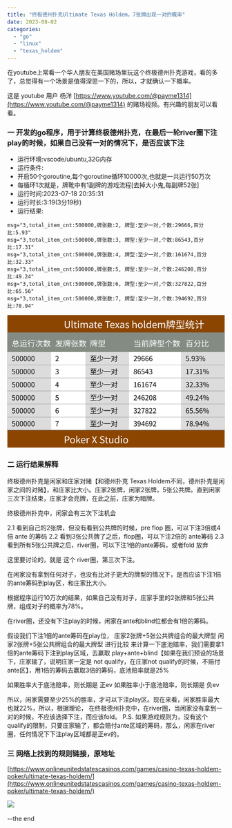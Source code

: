 ```yaml
---
title: "终极德州扑克Ultimate Texas Holdem，7张牌出现一对的概率"
date: 2023-08-02
categories: 
  - "go"
  - "linux"
  - "texas_holdem"
---
```


在youtube上常看一个华人朋友在美国赌场里玩这个终极德州扑克游戏，看的多了，总觉得有一个场景是值得深思一下的，所以，才就确认一下概率。

这是 youtube 用户 杨洋 [https://www.youtube.com/@payme1314](https://www.youtube.com/@payme1314) 的赌场视频。有兴趣的朋友可以看看。

### 一 开发的go程序，用于计算终极德州扑克，在最后一轮river圈下注play的时候，如果自己没有一对的情况下，是否应该下注

- 运行环境:vscode/ubuntu,32G内存
- 运行条件:
- 开启50个goroutine,每个goroutine循环10000次,也就是一共运行50万次
- 每循环1次就是，牌靴中有1副牌的游戏流程\[去掉大小鬼,每副牌52张\]
- 运行时间:2023-07-18 20:35:31
- 运行时长:3:19(3分19秒)
- 运行结果:

```
msg="3,total_item_cnt:500000,牌张数:2, 牌型:至少一对,个数:29666,百分比:5.93"
msg="3,total_item_cnt:500000,牌张数:3, 牌型:至少一对,个数:86543,百分比:17.31"
msg="3,total_item_cnt:500000,牌张数:4, 牌型:至少一对,个数:161674,百分比:32.33"
msg="3,total_item_cnt:500000,牌张数:5, 牌型:至少一对,个数:246208,百分比:49.24"
msg="3,total_item_cnt:500000,牌张数:6, 牌型:至少一对,个数:327822,百分比:65.56"
msg="3,total_item_cnt:500000,牌张数:7, 牌型:至少一对,个数:394692,百分比:78.94"
```

![](images/2023-07-18-20-35-31-336676936.png)

### 二 运行结果解释

终极德州扑克是闲家和庄家对赌【和德州扑克 Texas Holdem不同，德州扑克是闲家之间的对赌】，和庄家比大小。庄家2张牌，闲家2张牌，5张公共牌。直到闲家三次下注结束，庄家才会亮牌，在此之前，庄家为暗牌。

终极德州扑克中，闲家会有三次下注机会

2.1 看到自己的2张牌，但没有看到公共牌的时候，pre flop 圈，可以下注3倍或4倍 ante 的筹码 2.2 看到3张公共牌了之后，flop圈，可以下注2倍的 ante筹码 2.3 看到所有5张公共牌之后，river圈，可以下注1倍的ante筹码，或者fold 放弃

这里要讨论的，就是 这个 river圈，第三次下注。

在闲家没有拿到任何对子，也没有比对子更大的牌型的情况下，是否应该下注1倍的ante筹码到play区，和庄家比大小。

根据程序运行10万次的结果，如果自己没有对子，庄家手里的2张牌和5张公共牌，组成对子的概率为78%。

在river圈，还没有下注play的时候，闲家在ante和blind位都会有1倍的筹码。

假设我们下注1倍的ante筹码在play位， 庄家2张牌+5张公共牌组合的最大牌型 闲家2张牌+5张公共牌组合的最大牌型 进行比较 来计算一下底池赔率，我们需要拿1倍的ante筹码下注到play区域，去赢取 play+ante+blind【如果在我们预设的场景下，庄家输了，说明庄家一定是 not qualify，在庄家not qualify的时候，不赔付ante区】，用1倍的筹码去赢取3倍的筹码，底池赔率就是25%

如果胜率大于底池赔率，则长期是 正ev 如果胜率小于底池赔率，则长期是 负ev

所以，闲家需要至少25%的胜率，才可以下注play区。现在来看，闲家胜率最大也就22%，所以，根据理论， 在终极德州扑克中，在river圈，当闲家没有拿到一对的时候，不应该选择下注，而应该fold。 P.S. 如果游戏规则为，没有这个qualify的限制，只要庄家输了，都会赔付ante区域的筹码，那么，闲家在river圈，任何情况下下注play区域都是正ev的。

### 三 网络上找到的规则链接，原地址

[https://www.onlineunitedstatescasinos.com/games/casino-texas-holdem-poker/ultimate-texas-holdem/](https://www.onlineunitedstatescasinos.com/games/casino-texas-holdem-poker/ultimate-texas-holdem/)

![](https://poker-x-studio.github.io/images/ultimate_texas_holdem_table_layout-2.png)

\--the end
